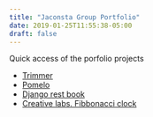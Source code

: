 ```yaml
---
title: "Jaconsta Group Portfolio"
date: 2019-01-25T11:55:38-05:00
draft: false
---
```


Quick access of the porfolio projects

 * [Trimmer](/portfolio/trimmer)
 * [Pomelo](/portfolio/pomelo)
 * [Django rest book](/portfolio/rest_book)
 * [Creative labs. Fibbonacci clock](/portfolio/fiboclock)
